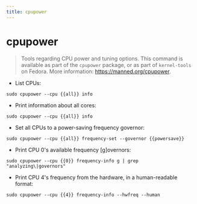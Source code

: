 ```yaml
---
title: cpupower
---
```

# cpupower

> Tools regarding CPU power and tuning options.
> This command is available as part of the `cpupower` package, or as part of `kernel-tools` on Fedora.
> More information: <https://manned.org/cpupower>.

- List CPUs:

`sudo cpupower --cpu {{all}} info`

- Print information about all cores:

`sudo cpupower --cpu {{all}} info`

- Set all CPUs to a power-saving frequency governor:

`sudo cpupower --cpu {{all}} frequency-set --governor {{powersave}}`

- Print CPU 0's available frequency [g]overnors:

`sudo cpupower --cpu {{0}} frequency-info g | grep "analyzing\|governors"`

- Print CPU 4's frequency from the hardware, in a human-readable format:

`sudo cpupower --cpu {{4}} frequency-info --hwfreq --human`
